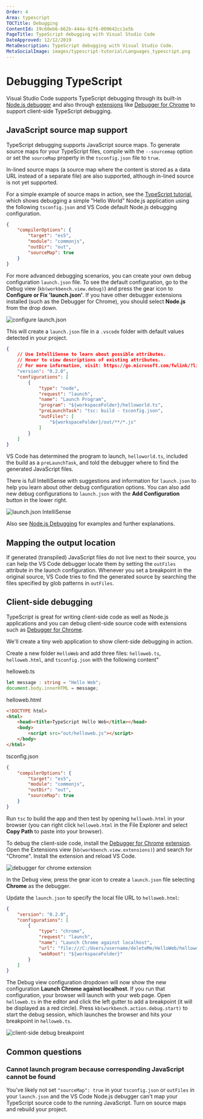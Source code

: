 ```yaml
---
Order: 4
Area: typescript
TOCTitle: Debugging
ContentId: 19c60eb6-662b-444a-92f6-009642cc1e5b
PageTitle: TypeScript debugging with Visual Studio Code
DateApproved: 12/12/2019
MetaDescription: TypeScript debugging with Visual Studio Code.
MetaSocialImage: images/typescript-tutorial/Languages_typescript.png
---
```

# Debugging TypeScript

Visual Studio Code supports TypeScript debugging through its built-in [Node.js debugger](/docs/nodejs/nodejs-debugging.md) and also through [extensions](/docs/editor/extension-gallery.md) like [Debugger for Chrome](https://marketplace.visualstudio.com/items?itemName=msjsdiag.debugger-for-chrome) to support client-side TypeScript debugging.

## JavaScript source map support

TypeScript debugging supports JavaScript source maps. To generate source maps for your TypeScript files, compile with the `--sourcemap` option or set the `sourceMap` property in the `tsconfig.json` file to `true`.

In-lined source maps (a source map where the content is stored as a data URL instead of a separate file) are also supported, although in-lined source is not yet supported.

For a simple example of source maps in action, see the [TypeScript tutorial](/docs/typescript/typescript-tutorial.md), which shows debugging a simple "Hello World" Node.js application using the following `tsconfig.json` and VS Code default Node.js debugging configuration.

```json
{
    "compilerOptions": {
        "target": "es5",
        "module": "commonjs",
        "outDir": "out",
        "sourceMap": true
    }
}
```

For more advanced debugging scenarios, you can create your own debug configuration `launch.json` file. To see the default configuration, go to the Debug view (`kb(workbench.view.debug)`) and press the gear icon to **Configure or Fix 'launch.json'**. If you have other debugger extensions installed (such as the Debugger for Chrome), you should select **Node.js** from the drop down.

![configure launch.json](images/debugging/configure-debugging.png)

This will create a `launch.json` file in a `.vscode` folder with default values detected in your project.

```json
{
    // Use IntelliSense to learn about possible attributes.
    // Hover to view descriptions of existing attributes.
    // For more information, visit: https://go.microsoft.com/fwlink/?linkid=830387
    "version": "0.2.0",
    "configurations": [
        {
            "type": "node",
            "request": "launch",
            "name": "Launch Program",
            "program": "${workspaceFolder}/helloworld.ts",
            "preLaunchTask": "tsc: build - tsconfig.json",
            "outFiles": [
                "${workspaceFolder}/out/**/*.js"
            ]
        }
    ]
}
```

VS Code has determined the program to launch, `helloworld.ts`, included the build as a `preLaunchTask`, and told the debugger where to find the generated JavaScript files.

There is full IntelliSense with suggestions and information for `launch.json` to help you learn about other debug configuration options. You can also add new debug configurations to `launch.json` with the **Add Configuration** button in the lower right.

![launch.json IntelliSense](images/debugging/launch-json-intellisense.png)

Also see [Node.js Debugging](/docs/nodejs/nodejs-debugging.md) for examples and further explanations.

## Mapping the output location

If generated (transpiled) JavaScript files do not live next to their source, you can help the VS Code debugger locate them by setting the `outFiles` attribute in the launch configuration. Whenever you set a breakpoint in the original source, VS Code tries to find the generated source by searching the files specified by glob patterns in `outFiles`.

## Client-side debugging

TypeScript is great for writing client-side code as well as Node.js applications and you can debug client-side source code with extensions such as [Debugger for Chrome](https://marketplace.visualstudio.com/items?itemName=msjsdiag.debugger-for-chrome).

We'll create a tiny web application to show client-side debugging in action.

Create a new folder `HelloWeb` and add three files: `helloweb.ts`, `helloweb.html`, and `tsconfig.json` with the following content"

helloweb.ts

```typescript
let message : string = "Hello Web";
document.body.innerHTML = message;
```

helloweb.html

```html
<!DOCTYPE html>
<html>
    <head><title>TypeScript Hello Web</title></head>
    <body>
        <script src="out/helloweb.js"></script>
    </body>
</html>
```

tsconfig.json

```json
{
    "compilerOptions": {
        "target": "es5",
        "module": "commonjs",
        "outDir": "out",
        "sourceMap": true
    }
}
```

Run `tsc` to build the app and then test by opening `helloweb.html` in your browser (you can right click `helloweb.html` in the File Explorer and select **Copy Path** to paste into your browser).

To debug the client-side code, install the [Debugger for Chrome](https://marketplace.visualstudio.com/items?itemName=msjsdiag.debugger-for-chrome) [extension](/docs/editor/extension-gallery.md). Open the Extensions view (`kb(workbench.view.extensions)`) and search for "Chrome". Install the extension and reload VS Code.

![debugger for chrome extension](images/debugging/debugger-for-chrome.png)

In the Debug view, press the gear icon to create a `launch.json` file selecting **Chrome** as the debugger.

Update the `launch.json` to specify the local file URL to `helloweb.html`:

```json
{
    "version": "0.2.0",
    "configurations": [
        {
            "type": "chrome",
            "request": "launch",
            "name": "Launch Chrome against localhost",
            "url": "file:///C:/Users/username/deleteMe/HelloWeb/helloweb.html",
            "webRoot": "${workspaceFolder}"
        }
    ]
}
```

The Debug view configuration dropdown will now show the new configuration **Launch Chrome against localhost**. If you run that configuration, your browser will launch with your web page. Open `helloweb.ts` in the editor and click the left gutter to add a breakpoint (it will be displayed as a red circle). Press `kb(workbench.action.debug.start)` to start the debug session, which launches the browser and hits your breakpoint in `helloweb.ts`.

![client-side debug breakpoint](images/debugging/client-side-debug-breakpoint.png)

## Common questions

### Cannot launch program because corresponding JavaScript cannot be found

You've likely not set `"sourceMap": true` in your `tsconfig.json` or `outFiles` in your `launch.json` and the VS Code Node.js debugger can't map your TypeScript source code to the running JavaScript. Turn on source maps and rebuild your project.
